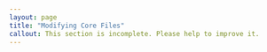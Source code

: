 ```yaml
---
layout: page
title: "Modifying Core Files"
callout: This section is incomplete. Please help to improve it.
---
```


